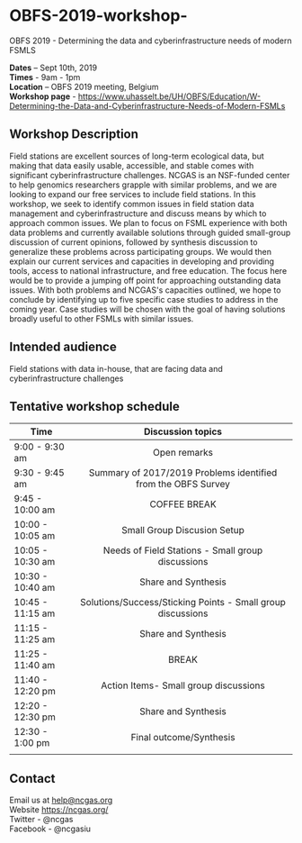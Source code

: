 # OBFS-2019-workshop-
OBFS 2019 - Determining the data and cyberinfrastructure needs of modern FSMLS

**Dates** – Sept 10th, 2019 \
**Times** - 9am - 1pm \
**Location** – OBFS 2019 meeting, Belgium \
**Workshop page** - https://www.uhasselt.be/UH/OBFS/Education/W-Determining-the-Data-and-Cyberinfrastructure-Needs-of-Modern-FSMLs

## Workshop Description
Field stations are excellent sources of long-term ecological data, but making that data easily usable, accessible, and stable comes with significant cyberinfrastructure challenges. NCGAS is an NSF-funded center to help genomics researchers grapple with similar problems, and we are looking to expand our free services to include field stations. In this workshop, we seek to identify common issues in field station data management and cyberinfrastructure and discuss means by which to approach common issues. We plan to focus on FSML experience with both data problems and currently available solutions through guided small-group discussion of current opinions, followed by synthesis discussion to generalize these problems across participating groups. We would then explain our current services and capacities in developing and providing tools, access to national infrastructure, and free education. The focus here would be to provide a jumping off point for approaching outstanding data issues. With both problems and NCGAS's capacities outlined, we hope to conclude by identifying up to five specific case studies to address in the coming year. Case studies will be chosen with the goal of having solutions broadly useful to other FSMLs with similar issues.

## Intended audience 
Field stations with data in-house, that are facing data and cyberinfrastructure challenges

## Tentative workshop schedule 
|  **Time**             | **Discussion topics**                                      |
|-----------------------|:----------------------------------------------------------:|
| 9:00 - 9:30 am        | Open remarks                                               | 
| 9:30 - 9:45 am        | Summary of 2017/2019 Problems identified from the OBFS Survey|
| 9:45 - 10:00 am       | COFFEE BREAK                                                |
| 10:00 - 10:05 am      | Small Group Discusion Setup                                 |
| 10:05 - 10:30 am      | Needs of Field Stations - Small group discussions           |
| 10:30 - 10:40 am      | Share and Synthesis                                         |
| 10:45 - 11:15 am      | Solutions/Success/Sticking Points - Small group discussions |
| 11:15 - 11:25 am      | Share and Synthesis                                         |
| 11:25 - 11:40 am      | BREAK                                                       | 
| 11:40 - 12:20 pm      | Action Items- Small group discussions                       |
| 12:20 - 12:30 pm      | Share and Synthesis                                         |
| 12:30 - 1:00 pm       | Final outcome/Synthesis                                     |
|                       |                                                             |

## Contact
Email us at help@ncgas.org  \
Website https://ncgas.org/ \
Twitter - @ncgas \
Facebook - @ncgasiu
